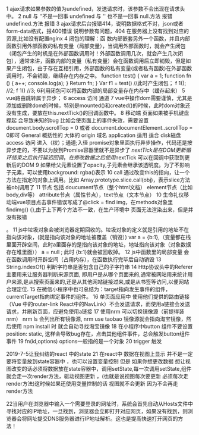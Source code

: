 1 ajax请求如果参数的值为undefined，发送请求时，该参数不会出现在请求头中。
2 null 与 ‘’不是一回事 undefined 与 '' 也不是一回事 null.方法 报错   undefined.方法 报错
3 ajax请求后台报错414，说明数据格式不对，json或者form-data格式，报400错误 说明参数有问题，404 在服务器上没有找到对应的资源,比如没有配置nginx
4 闭包的理解：函 数内部嵌套另外一个函数，并且内部函数引用外部函数的私有变量（局部变量），当调用外部函数时，就会产生闭包（闭包产生的时机是在外部函数调用时！外部函数调用几次，就会产生几次闭包），通常来讲，函数内部的变量（私有变量）会在函数调用后立即销毁，但是如果产生闭包，由于存在互相引用，外部函数的私有变量(或者私有函数)在外部函数调用时，不会销毁，继续存在内存之中。
function test() {
 var a = 1;
function fn () {
  a++;
console.log(a);
}
Return fn;
}
Var f1 = test()  //此时产生闭包；
f 1(); //2;
f 1() //3;
6利用闭包可以将函数内部的局部变量存在内存中（缓存起来）
5 vue路由跳转属于异步；
6 access 访问 通道
7 vue中操作dom需要谨慎，尤其是添加或删除dom的时候，特别是mounted()和created()的时候，此时dom对象还没有生成，要放在this.nextTick()的回调函数中。
8 移动端 页面如果被手机键盘撑起 会导致未知的bug 比如会使页面上的事件失效，需要设置document.body.scrollTop =  0  或者 document.documentElement..scrollTop  =  0即可
General 概括性的 大体的 origin 域名  application 适用 适合 disk磁盘    
access 访问  进入（权）；通道;入径 
promise对象里面执行异步操作，代码还是按异步走的，不要以为放到Promise容器里就不是异步了
$nextTick 是在DOM更新循环结束之后执行延迟回调，在修改数据之后使用$nextTick 可以在回调中获取到更新后的DOM
9 如果给父元素设置了opacity,子元素会继承该透明度。为了不影响子元素，可以使用background: rgba()表示
10 call 通过改变this的指向，让一个方法在指定的对象上调用。比如 Array.prototype.slice.call(obj)，表示slice方法被obj调用了
11 节点 包括 doucument节点（整个html文档） element节点（比如body,div等） attribute节点（属性节点），text节点（文本节点）
10 生命礼仪移动端vue项目点击事件错误写成了@click = find img，在methods对象里findimg() {},由于上下两个方法不一致，在生产环境中 页面无法渲染出来，但是并没有报错

。
11 js中垃圾对象会被浏览器定期回收的。垃圾对象的定义就是引用的地址不在指向该对象，(就是指向该对象的地址被覆盖（销毁）)  var a = {b:1},（变量都在栈里面开辟空间，此时a里面存的是指向该对象的地址，地址指向该对象（对象数据存在堆里面））  a = null ; 此时 {b:1}就会被回收掉。
12 js中函数里的局部变量 会在函数调用时开辟空间（占用内存），在函数执行完毕后自动销毁
13 String.indexOf() 判断字符串是否包含自己的子字符串
14 Http协议头中的Referer主要用来让服务器判断来源页面, 即用户是从哪个页面来的,通常被网站用来统计用户来源,是从搜索页面来的,还是从其他网站链接过来,或是从书签等访问,以便网站合理定位.
15 在微信小程序中也可总结为：target指向发生事件的组件，currentTarget指向绑定事件的组件。
16 单页面应用中 使用他们提供的路由链接（Vue 中的router-link  React中的NavLink）不会发送请求，而使用a链接会发送请求，并刷新页面，应避免使用a链接
17 使用nrm 可以切换镜像源（前提得装nrm） nrm ls  会列出所有镜像源, nrm use taobao 镜像源就会指向淘宝镜像，然后使用 npm install 时 就会自动寻找淘宝镜像
18 在小程序中button 组件不要设置position: static, 这样会导致bug存在，点击其他组件事件，总会触发button组件事件
19 fn(id,options)  options一般指的是一个对象
20 trigger 触发


2019-7-5让我纠结的react 中的state
21  在react中 数据在视图上显示 并不是一定要将变量放到state容器中 ，也可以设置变量控制 但是 如果你想更改数据 想让视图改变的话必须将数据放在state容器中，调用setState,每一次调用setState,组件就会走一次render方法，驱动视图更新 ，(也就是说视图每次要更新 必须每次走render方法)这时候如果还使用变量控制的话 视图就不会更新 因为不会再走render方法

22当用户在浏览器中输入一个需要登录的网址时，系统会首先自动从Hosts文件中寻找对应的IP地址，一旦找到，浏览器会立即打开对应网页，如果没有找到，则浏览器会将网址提交DNS服务器进行IP地址解析。这也是提高快速打开网页的方法！
